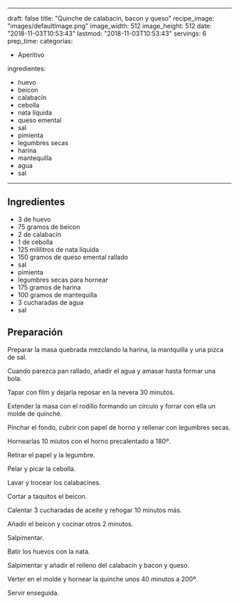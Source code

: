 
---
draft: false
title: "Quinche de calabacín, bacon y queso"
recipe_image: "images/defaultImage.png"
image_width: 512
image_height: 512
date: "2018-11-03T10:53:43"
lastmod: "2018-11-03T10:53:43"
servings: 6
prep_time: 
categorias:
  - Aperitivo

ingredientes:
  - huevo
  - beicon
  - calabacín
  - cebolla
  - nata líquida
  - queso emental
  - sal
  - pimienta
  - legumbres secas
  - harina
  - mantequilla
  - agua
  - sal
---

## Ingredientes
- 3  de huevo
- 75 gramos de beicon
- 2  de calabacín
- 1  de cebolla
- 125 mililitros de nata líquida
- 150 gramos de queso emental rallado
- sal
- pimienta
- legumbres secas para hornear
- 175 gramos de harina
- 100 gramos de mantequilla
- 3 cucharadas de agua
- sal

## Preparación
Preparar la masa quebrada mezclando la harina, la mantquilla y una pizca de sal.

Cuando parezca pan rallado, añadir el agua y amasar hasta formar una bola.

Tapar con film y dejarla reposar en la nevera 30 minutos.

Extender la masa con el rodillo formando un círculo y forrar con ella un molde de quinché.

Pinchar el fondo, cubrir con papel de horno y rellenar con legumbres secas.

Hornearlas 10 miutos con el horno precalentado a 180º. 

Retirar el papel y la legumbre.

Pelar y picar la cebolla.

Lavar y trocear los calabacines.

Cortar a taquitos el beicon.

Calentar 3 cucharadas de aceite y rehogar 10 minutos más.

Añadir el beicon y cocinar otros 2 minutos.

Salpimentar.

Batir los huevos con la nata.

Salpimentar y añadir el relleno del calabacín y bacon y queso.

Verter en el molde y hornear la quinche unos 40 minutos a 200º.

Servir enseguida.


